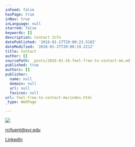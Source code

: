 ```yaml
---
inFeed: false
hasPage: true
inNav: true
inLanguage: null
starred: false
keywords: []
description: Contact Info
datePublished: '2016-01-27T20:00:23.518Z'
dateModified: '2016-01-27T20:00:19.221Z'
title: Contact
author: []
sourcePath: _posts/2016-01-26-feel-free-to-contact-me.md
published: true
authors: []
publisher:
  name: null
  domain: null
  url: null
  favicon: null
url: feel-free-to-contact-me/index.html
_type: WebPage

---
```

![](https://the-grid-user-content.s3-us-west-2.amazonaws.com/aa3b5c88-2bfc-4919-9714-2167dca276f4.png)

rcifuent@syr.edu

[LinkedIn][0]

[0]: https://www.linkedin.com/in/rafacifuentes